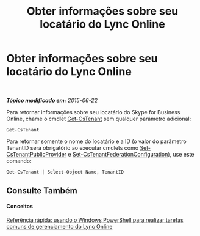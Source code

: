 ﻿---
title: Obter informações sobre seu locatário do Lync Online
TOCTitle: Obter informações sobre seu locatário do Lync Online
ms:assetid: 06467515-9114-45bb-8d09-26a915c3fc4d
ms:mtpsurl: https://technet.microsoft.com/pt-br/library/Dn362768(v=OCS.15)
ms:contentKeyID: 56270367
ms.date: 06/02/2017
mtps_version: v=OCS.15
ms.translationtype: HT
---

# Obter informações sobre seu locatário do Lync Online

 

_**Tópico modificado em:** 2015-06-22_

Para retornar informações sobre seu locatário do Skype for Business Online, chame o cmdlet [Get-CsTenant](get-cstenant.md) sem qualquer parâmetro adicional:

    Get-CsTenant

Para retornar somente o nome do locatário e a ID (o valor do parâmetro TenantID será obrigatório ao executar cmdlets como [Set-CsTenantPublicProvider](set-cstenantpublicprovider.md) e [Set-CsTenantFederationConfiguration](set-cstenantfederationconfiguration.md)), use este comando:

    Get-CsTenant | Select-Object Name, TenantID

## Consulte Também

#### Conceitos

[Referência rápida: usando o Windows PowerShell para realizar tarefas comuns de gerenciamento do Lync Online](quick-reference-using-windows-powershell-to-do-common-skype-for-business-online-management-tasks.md)

